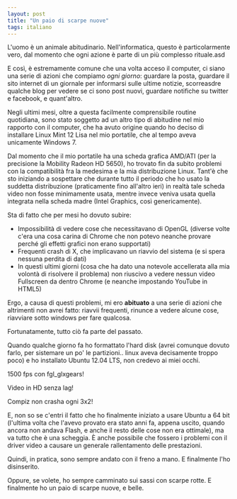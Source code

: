 ```yaml
---
layout: post
title: "Un paio di scarpe nuove"
tags: italiano
---
```


L'uomo è un animale abitudinario. Nell'informatica, questo è particolarmente vero, dal momento che ogni azione è parte di un più complesso rituale.asd

E così, è estremamente comune che una volta acceso il computer, ci siano una serie di azioni che compiamo _ogni giorno_: guardare la posta, guardare il sito internet di un giornale per informarsi sulle ultime notizie, scorreasdre qualche blog per vedere se ci sono post nuovi, guardare notifiche su twitter e facebook, e quant'altro.

Negli ultimi mesi, oltre a questa facilmente comprensibile routine quotidiana, sono stato soggetto ad un altro tipo di abitudine nel mio rapporto con il computer, che ha avuto origine quando ho deciso di installare Linux Mint 12 Lisa nel mio portatile, che al tempo aveva unicamente Windows 7. 

Dal momento che il mio portatile ha una scheda grafica AMD/ATI (per la precisione la Mobility Radeon HD 5650), ho trovato fin da subito problemi con la compatibilità fra la medesima e la mia distribuzione Linux. Tant'è che sto iniziando a sospettare che durante tutto il periodo che ho usato la suddetta distribuzione (praticamente fino all'altro ieri) in realtà tale scheda video non fosse minimamente usata, mentre invece veniva usata quella integrata nella scheda madre (Intel Graphics, così genericamente).

Sta di fatto che per mesi ho dovuto subire:

- Impossibilità di vedere cose che necessitavano di OpenGL (diverse volte c'era una cosa carina di Chrome che non potevo neanche provare perché gli effetti grafici non erano supportati)
- Frequenti crash di X, che implicavano un riavvio del sistema (e si spera nessuna perdita di dati)
- In questi ultimi giorni (cosa che ha dato una notevole accellerata alla mia volontà di risolvere il problema) non riuscivo a vedere nessun video Fullscreen da dentro Chrome (e neanche impostando YouTube in HTML5)

Ergo, a causa di questi problemi, mi ero **abituato** a una serie di azioni che altrimenti non avrei fatto: riavvii frequenti, rinunce a vedere alcune cose, riavviare sotto windows per fare qualcosa.

Fortunatamente, tutto ciò fa parte del passato.

Quando qualche giorno fa ho formattato l'hard disk (avrei comunque dovuto farlo, per sistemare un po' le partizioni.. linux aveva decisamente troppo poco) e ho installato Ubuntu 12.04 LTS, non credevo ai miei occhi.

1500 fps con fgl_glxgears!

Video in HD senza lag!

Compiz non crasha ogni 3x2!

E, non so se c'entri il fatto che ho finalmente iniziato a usare Ubuntu a 64 bit (l'ultima volta che l'avevo provato era stato anni fa, appena uscito, quando ancora non andava Flash, e anche il resto delle cose non era ottimale), ma va tutto che è una scheggia. È anche possibile che fossero i problemi con il driver video a causare un generale rallentamento delle prestazioni.

Quindi, in pratica, sono sempre andato con il freno a mano. E finalmente l'ho disinserito. 

Oppure, se volete, ho sempre camminato sui sassi con scarpe rotte. E finalmente ho un paio di scarpe nuove, e belle.